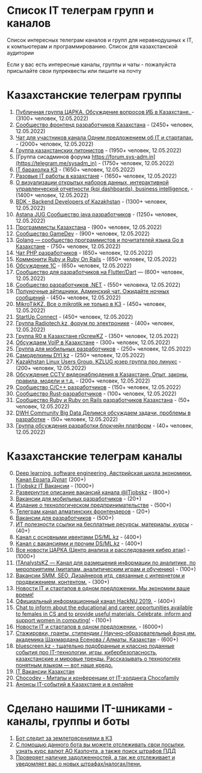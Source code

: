 # Список IT телеграм групп и каналов

Список интересных телеграм каналов и групп для неравнодушных к IT, к компьютерам и программированию. Список для казахстанской аудитории

Если у вас есть интересные каналы, группы и чаты - пожалуйста присылайте свои пулреквесты или пишите на почту

# Казахстанские телеграм группы

1. [Публичная группа ЦАРКА. Обсуждение вопросов ИБ в Казахстане. ](https://t.me/cyberseckz) - (3100+ человек, 12.05.2022)
2. [Сообщество фронтенд разработчиков Казахстана](https://t.me/frontendkz) - (2450+ человек, 12.05.2022)
3. [Чат для участников канала Одним предложением об IT и стартапах. ](https://t.me/thetechkzchat) - (2000+ человек, 12.05.2022)
4. [Группа казахстанских питонистов](https://t.me/python_kz) - (1950+ человек, 12.05.2022)
5. [Группа сисадминов форума https://forum.sys-adm.in](https://telegram.me/sysadm_in) - (1750+ человек, 12.05.2022)
6. [IT барахолка КЗ](http://t.me/itbazarkz) - (1650+ человек, 12.05.2022)
7. [Разовые IT работы в казахстане](https://t.me/itmankz) - (1650+ человек, 12.05.2022)
8. [О визуализации открытых наборов данных, интерактивной управленческой отчетности (kpi dashboards), business intelligence.](https://t.me/datanomika) - (1400+ человек, 12.05.2022)
9. [BDK - Backend Developers of Kazakhstan](https://t.me/backenderskz) - (1300+ человек, 12.05.2022)
10. [Astana JUG Cообщество java разработчиков](https://t.me/astanajug) - (1250+ человек, 12.05.2022)
11. [Программисты Казахстана](https://t.me/devkz) - (900+ человек, 12.05.2022)
12. [Сообщество GameDev](https://t.me/gamedevkz) - (900+ человек, 12.05.2022)
13. [Golang — сообщество программистов и почитателей языка Go в Казахстане](https://t.me/go_kz) - (750+ человек, 12.05.2022)
14. [Чат PHP разработчиков](https://t.me/phpdevconf) - (650+ человек, 12.05.2022)
15. [Коммюнити Ruby и Ruby On Rails](https://t.me/rubyata) - (650+ человек, 12.05.2022)
16. [Обсуждение 1С](https://t.me/kz_1C) - (650+ человек, 12.05.2022)
17. [Сообщество для разработчиков на Flutter/Dart](https://t.me/dart_kz) — (600+ человек, 12.05.2022)
18. [Сообщество разработчиков .NET](https://t.me/dotnetgroup) - (550+ человека, 12.05.2022)
19. [Полуночные айтишники. Админский чат. Ожидайте ночных сообщений](https://t.me/devnullkz) - (450+ человек, 12.05.2022)
20. [MikroTikKZ. Все о mikrotik не только в КЗ](https://t.me/MikroTikKZ) - (450+ человек, 12.05.2022)
21. [StartUp Connect](https://t.me/startup_connect) - (450+ человек, 12.05.2022)
22. [Группа Radiotech.kz, форум по электронике](https://t.me/radiotechkz) - (400+ человек, 12.05.2022)
23. [Группа R0 в Казахстане r0crewKZ](https://t.me/r0crewKZ) - (350+ человек, 12.05.2022)
24. [Обсуждаем VoIP в Казахстане](https://t.me/sipvoipkz) - (300+ человек, 12.05.2022)
25. [Группа для мобильных разработчиков](https://t.me/mobile_developers_kz) - (250+ человек, 12.05.2022)
26. [Самоделкины DYI kz](https://t.me/diykz) - (250+ человек, 12.05.2022)
27. [Kazakhstan Linux Users Group. KZLUG юзер группа про линукс](https://t.me/kzlug) - (200+ человек, 12.05.2022)
28. [Обсуждение CCTV видеонаблюдения в Казахстане. Опыт, законы, правила, модели и т.д.](https://t.me/cctvkz) - (200+ человек, 12.05.2022)
29. [Сообщество С/С++ разработчиков](https://t.me/cppkz) - (150+ человек, 12.05.2022)
30. [Сообщество Rust-разработчиков](https://t.me/rustlang_kz) - (100+ человек, 12.05.2022)
31. [Сообщество Ruby и Ruby on Rails разработчиков Казахстана](https://t.me/rubykz) - (50+ человек, 12.05.2022)
32. [DWH Community Big Data Делимся обсуждаем задачи, проблемы в разработке](https://t.me/dwhkz) - (50+ человек, 12.05.2022)
33. [Группа обсуждения разработки блокчейн платформ](https://t.me/kz_blockchain) - (40+ человек, 12.05.2022)

# Казахстанские телеграм каналы

0. [Deep learning, software engineering, Австрийская школа экономики. Канал Ерзата Дулат](https://t.me/codekz) (200+)
1. [ITjobskz IT Вакансии](https://t.me/itjobskz) - (1000+)
2. [Развернутое описание вакансий канала @ITjobskz](https://t.me/ITjobsKZ_Full) - (800+)
3. [Вакансии для мобильных разработчиков](https://t.me/mobilejobskz) - (20+)
4. [Издание о технологическом предпринимательстве](https://t.me/techpreneurs) - (500+)
5. [Телеграм канал алматинских фронтендеров](https://t.me/AlmatyCSS) - (20+)
6. [Вакансии для разработчиков](https://t.me/devkz_jobs) - (500+)
7. [ИТ полезности ссылки на бесплатные ресурсы, материалы, курсы](https://t.me/DevSkills) - (40+)
8. [Канал с основными ивентами DS/ML.kz](https://t.me/main_ds_kz) - (400+)
9. [Канал с вакансиями и прочим DS/ML.kz](https://t.me/ml_jobs_kz) - (400+)
10. [Все новости ЦАРКА (Центр анализа и расследования кибер атак)](https://t.me/certkznews) - (1000+)
11. [ITAnalystsKZ — Канал для размещения информации по аналитике, по мероприятиям (митапам, аналитическим играм и обучению)](https://t.me/itanalystskz) - (100+)
12. [Вакансии SMM, SEO, Дизайнеров итд, связанные с интернетом и продвижением, контентом.](https://t.me/webjobskz) - (300+)
13. [Новости IT и стартапов в одном предложении. Мы экономим ваше время!](https://t.me/thetechkz)
14. [Официальный информационный канал HackNU 2019.](https://t.me/HackNUinfo) - (400+)
15. [Chat to inform about the educational and career opportunities available to females in CS and to provide useful materials. Celebrate, inform and support women in computing!](https://t.me/nu_acm_w) - (100+)
16. [Новости IT и стартапов в одном предложении.](https://t.me/thetechkz) - (6000+)
17. [Стажировки, гранты, стипендии / Научно-образовательный фонд им. академика Шахмардана Есенова / Алматы, Казахстан](https://t.me/yessenovfoundation) - (600+)
18. [bluescreen.kz - тщательно подобранные и классно поданные события про IT-технологии, игры, кибербезопасность, казахстанские и мировые тренды. Рассказывать о технологиях понятным языком — вот наше кредо.](https://t.me/bluescreenkz)
19. [IT Вакансии Казахстан](https://t.me/workitkz)
20. [Chocodev - Митапы и конференции от IT-холдинга Chocofamily](https://t.me/chocodev)
21. [Анонсы IT-событий в Казахстане и в онлайне](https://t.me/kz_it_events)

# Сделано нашими IT-шниками - каналы, группы и боты 

1. [Бот следит за землетрясениями в КЗ](https://t.me/kzquake)
2. [С помощью данного бота вы можете отслеживать свои посылки, узнать курс валют АО Казпочта, а также поиск штрафов ПДД](https://t.me/KazPostBot)
3. [Проверяет наличие задолженностей, а так же отслеживает и уведомляет вас о новых штрафах/налогах/пени.](https://t.me/ShtrafKZBot)
